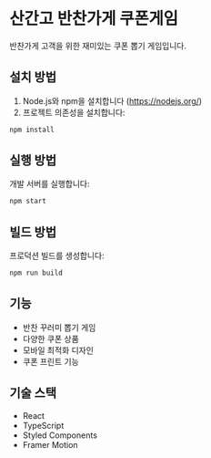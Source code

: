 # 산간고 반찬가게 쿠폰게임

반찬가게 고객을 위한 재미있는 쿠폰 뽑기 게임입니다.

## 설치 방법

1. Node.js와 npm을 설치합니다 (https://nodejs.org/)
2. 프로젝트 의존성을 설치합니다:

```bash
npm install
```

## 실행 방법

개발 서버를 실행합니다:

```bash
npm start
```

## 빌드 방법

프로덕션 빌드를 생성합니다:

```bash
npm run build
```

## 기능

- 반찬 꾸러미 뽑기 게임
- 다양한 쿠폰 상품
- 모바일 최적화 디자인
- 쿠폰 프린트 기능

## 기술 스택

- React
- TypeScript
- Styled Components
- Framer Motion 